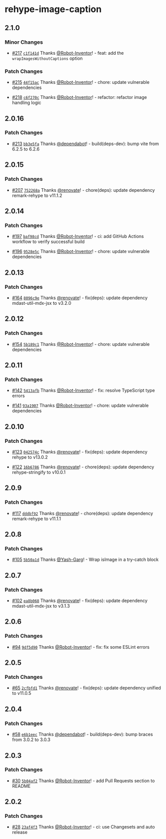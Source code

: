 # rehype-image-caption

## 2.1.0

### Minor Changes

- [#217](https://github.com/Robot-Inventor/rehype-image-caption/pull/217) [`c1f141d`](https://github.com/Robot-Inventor/rehype-image-caption/commit/c1f141dcfbaa83f3fb69af35dc1c6b66ced40dfc) Thanks [@Robot-Inventor](https://github.com/Robot-Inventor)! - feat: add the `wrapImagesWithoutCaptions` option

### Patch Changes

- [#215](https://github.com/Robot-Inventor/rehype-image-caption/pull/215) [`44f15ac`](https://github.com/Robot-Inventor/rehype-image-caption/commit/44f15ac8d77e0c7d10c95fbcc9765126cb2a3823) Thanks [@Robot-Inventor](https://github.com/Robot-Inventor)! - chore: update vulnerable dependencies

- [#218](https://github.com/Robot-Inventor/rehype-image-caption/pull/218) [`c6f270c`](https://github.com/Robot-Inventor/rehype-image-caption/commit/c6f270cfce32b79f37f2e54a0b171d448c2b77a6) Thanks [@Robot-Inventor](https://github.com/Robot-Inventor)! - refactor: refactor image handling logic

## 2.0.16

### Patch Changes

- [#213](https://github.com/Robot-Inventor/rehype-image-caption/pull/213) [`bb3e5fa`](https://github.com/Robot-Inventor/rehype-image-caption/commit/bb3e5faeef798b01c9e0167c34456b08813d491c) Thanks [@dependabot](https://github.com/apps/dependabot)! - build(deps-dev): bump vite from 6.2.5 to 6.2.6

## 2.0.15

### Patch Changes

- [#207](https://github.com/Robot-Inventor/rehype-image-caption/pull/207) [`752268a`](https://github.com/Robot-Inventor/rehype-image-caption/commit/752268a30cb0e13c1daa2deb76e32f0ba3472e45) Thanks [@renovate](https://github.com/apps/renovate)! - chore(deps): update dependency remark-rehype to v11.1.2

## 2.0.14

### Patch Changes

- [#197](https://github.com/Robot-Inventor/rehype-image-caption/pull/197) [`baf98cd`](https://github.com/Robot-Inventor/rehype-image-caption/commit/baf98cd5aaab454b042bf6dc0b4ba3db2078eaa2) Thanks [@Robot-Inventor](https://github.com/Robot-Inventor)! - ci: add GitHub Actions workflow to verify successful build

- [#196](https://github.com/Robot-Inventor/rehype-image-caption/pull/196) [`9528e5c`](https://github.com/Robot-Inventor/rehype-image-caption/commit/9528e5c3b8fed1c8a64266f23de5a667621da332) Thanks [@Robot-Inventor](https://github.com/Robot-Inventor)! - chore: update vulnerable dependencies

## 2.0.13

### Patch Changes

- [#164](https://github.com/Robot-Inventor/rehype-image-caption/pull/164) [`8096c9e`](https://github.com/Robot-Inventor/rehype-image-caption/commit/8096c9e2277519ce28725a4554d37474ed17cfa7) Thanks [@renovate](https://github.com/apps/renovate)! - fix(deps): update dependency mdast-util-mdx-jsx to v3.2.0

## 2.0.12

### Patch Changes

- [#154](https://github.com/Robot-Inventor/rehype-image-caption/pull/154) [`5b189c1`](https://github.com/Robot-Inventor/rehype-image-caption/commit/5b189c11c31ac11316ba67a8e6ce25bd9ecb26a4) Thanks [@Robot-Inventor](https://github.com/Robot-Inventor)! - chore: update vulnerable dependencies

## 2.0.11

### Patch Changes

- [#142](https://github.com/Robot-Inventor/rehype-image-caption/pull/142) [`5413afb`](https://github.com/Robot-Inventor/rehype-image-caption/commit/5413afbe3e21745f929eb39b6efdf193e4e88b77) Thanks [@Robot-Inventor](https://github.com/Robot-Inventor)! - fix: resolve TypeScript type errors

- [#141](https://github.com/Robot-Inventor/rehype-image-caption/pull/141) [`93a1907`](https://github.com/Robot-Inventor/rehype-image-caption/commit/93a1907dce96aa1663de7c8ae1f3663f7472001c) Thanks [@Robot-Inventor](https://github.com/Robot-Inventor)! - chore: update vulnerable dependencies

## 2.0.10

### Patch Changes

- [#123](https://github.com/Robot-Inventor/rehype-image-caption/pull/123) [`042574c`](https://github.com/Robot-Inventor/rehype-image-caption/commit/042574c5bc875eb5d3a99bdb64c5b443217aaba5) Thanks [@renovate](https://github.com/apps/renovate)! - fix(deps): update dependency rehype to v13.0.2

- [#122](https://github.com/Robot-Inventor/rehype-image-caption/pull/122) [`16b6786`](https://github.com/Robot-Inventor/rehype-image-caption/commit/16b678616f78b0cb49a1765dcc597cefa719ccf2) Thanks [@renovate](https://github.com/apps/renovate)! - chore(deps): update dependency rehype-stringify to v10.0.1

## 2.0.9

### Patch Changes

- [#117](https://github.com/Robot-Inventor/rehype-image-caption/pull/117) [`dddbf92`](https://github.com/Robot-Inventor/rehype-image-caption/commit/dddbf92d5530e88dec9f8e95bbdf89f853d0a098) Thanks [@renovate](https://github.com/apps/renovate)! - chore(deps): update dependency remark-rehype to v11.1.1

## 2.0.8

### Patch Changes

- [#105](https://github.com/Robot-Inventor/rehype-image-caption/pull/105) [`5b50a1d`](https://github.com/Robot-Inventor/rehype-image-caption/commit/5b50a1dd9c4941cfd31765ce0b7bfb561b270591) Thanks [@Yash-Garg](https://github.com/Yash-Garg)! - Wrap isImage in a try-catch block

## 2.0.7

### Patch Changes

- [#102](https://github.com/Robot-Inventor/rehype-image-caption/pull/102) [`ea8b068`](https://github.com/Robot-Inventor/rehype-image-caption/commit/ea8b06893d529be903b502f391c6d465128d2c8c) Thanks [@renovate](https://github.com/apps/renovate)! - fix(deps): update dependency mdast-util-mdx-jsx to v3.1.3

## 2.0.6

### Patch Changes

- [#94](https://github.com/Robot-Inventor/rehype-image-caption/pull/94) [`9df5d90`](https://github.com/Robot-Inventor/rehype-image-caption/commit/9df5d904e63473adf38310ee1fb3da8c1d4991b0) Thanks [@Robot-Inventor](https://github.com/Robot-Inventor)! - fix: fix some ESLint errors

## 2.0.5

### Patch Changes

- [#65](https://github.com/Robot-Inventor/rehype-image-caption/pull/65) [`2cfbfd1`](https://github.com/Robot-Inventor/rehype-image-caption/commit/2cfbfd1b9077bd300211c7d3bd5b3e3b2fbe902f) Thanks [@renovate](https://github.com/apps/renovate)! - fix(deps): update dependency unified to v11.0.5

## 2.0.4

### Patch Changes

- [#58](https://github.com/Robot-Inventor/rehype-image-caption/pull/58) [`e6b1eec`](https://github.com/Robot-Inventor/rehype-image-caption/commit/e6b1eec43e546b6ded09040a0407790376dd510a) Thanks [@dependabot](https://github.com/apps/dependabot)! - build(deps-dev): bump braces from 3.0.2 to 3.0.3

## 2.0.3

### Patch Changes

- [#30](https://github.com/Robot-Inventor/rehype-image-caption/pull/30) [`5b04af2`](https://github.com/Robot-Inventor/rehype-image-caption/commit/5b04af2abb72d8ee883e5befd335ca714d014b83) Thanks [@Robot-Inventor](https://github.com/Robot-Inventor)! - add Pull Requests section to README

## 2.0.2

### Patch Changes

- [#28](https://github.com/Robot-Inventor/rehype-image-caption/pull/28) [`23af4f3`](https://github.com/Robot-Inventor/rehype-image-caption/commit/23af4f39ca5aa39aa19dec2ec37206e769a3dcb6) Thanks [@Robot-Inventor](https://github.com/Robot-Inventor)! - ci: use Changesets and auto release
